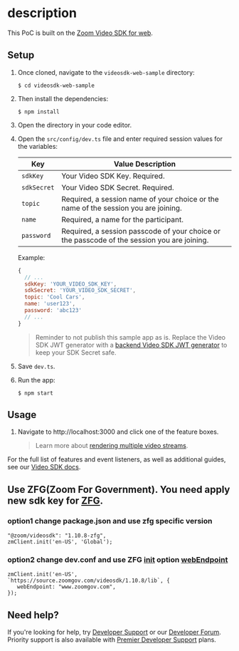 # description

This PoC is built on the [Zoom Video SDK for web](https://developers.zoom.us/docs/video-sdk/web/).

## Setup

1. Once cloned, navigate to the `videosdk-web-sample` directory:

   `$ cd videosdk-web-sample`

1. Then install the dependencies:

   `$ npm install`

1. Open the directory in your code editor.

1. Open the `src/config/dev.ts` file and enter required session values for the variables:

   | Key         | Value Description                                                                           |
   | ----------- | ------------------------------------------------------------------------------------------- |
   | `sdkKey`    | Your Video SDK Key. Required.                                                               |
   | `sdkSecret` | Your Video SDK Secret. Required.                                                            |
   | `topic`     | Required, a session name of your choice or the name of the session you are joining.         |
   | `name`      | Required, a name for the participant.                                                       |
   | `password`  | Required, a session passcode of your choice or the passcode of the session you are joining. |

   Example:

   ```js
   {
     // ...
     sdkKey: 'YOUR_VIDEO_SDK_KEY',
     sdkSecret: 'YOUR_VIDEO_SDK_SECRET',
     topic: 'Cool Cars',
     name: 'user123',
     password: 'abc123'
     // ...
   }
   ```

   > Reminder to not publish this sample app as is. Replace the Video SDK JWT generator with a [backend Video SDK JWT generator](https://developers.zoom.us/docs/video-sdk/auth/#generate-a-video-sdk-jwt) to keep your SDK Secret safe.

1. Save `dev.ts`.

1. Run the app:

   `$ npm start`

## Usage

1. Navigate to http://localhost:3000 and click one of the feature boxes.

   > Learn more about [rendering multiple video streams](https://developers.zoom.us/docs/video-sdk/web/gallery-view/).

For the full list of features and event listeners, as well as additional guides, see our [Video SDK docs](https://developers.zoom.us/docs/video-sdk/web/).

## Use ZFG(Zoom For Government). You need apply new sdk key for [ZFG](https://marketplace.zoomgov.com/).

### option1 change package.json and use zfg specific version

```
"@zoom/videosdk": "1.10.8-zfg",
zmClient.init('en-US', 'Global');
```

### option2 change dev.conf and use ZFG [init](https://marketplacefront.zoom.us/sdk/custom/web/modules/VideoClient.html#init) option [webEndpoint](https://marketplacefront.zoom.us/sdk/custom/web/interfaces/InitOptions.html)

```
zmClient.init('en-US', `https://source.zoomgov.com/videosdk/1.10.8/lib`, {
   webEndpoint: "www.zoomgov.com",
});
```

## Need help?

If you're looking for help, try [Developer Support](https://devsupport.zoom.us) or our [Developer Forum](https://devforum.zoom.us). Priority support is also available with [Premier Developer Support](https://explore.zoom.us/docs/en-us/developer-support-plans.html) plans.
